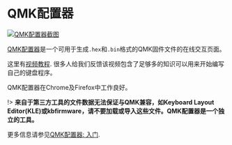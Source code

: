 # QMK配置器

<!---
  original document: 0.14.23:docs/newbs_building_firmware_configurator.md
  git diff 0.14.23 HEAD -- docs/newbs_building_firmware_configurator.md | cat
-->

[![QMK配置器截图](https://i.imgur.com/anw9cOL.png)](https://config.qmk.fm/)

[QMK配置器](https://config.qmk.fm)是一个可用于生成`.hex`和`.bin`格式的QMK固件文件的在线交互页面。

这里有[视频教程](https://www.youtube.com/watch?v=-imgglzDMdY). 很多人给我们反馈该视频包含了足够多的知识可以用来开始编写自己的键盘程序。

QMK配置器在Chrome及Firefox中工作良好。

!> **来自于第三方工具的文件数据无法保证与QMK兼容，如Keyboard Layout Editor(KLE)或kbfirmware，请不要加载或导入这些文件。QMK配置器是一个独立的工具。**

更多信息请参见[QMK配置器: 入门](zh-cn/configurator_step_by_step.md).
